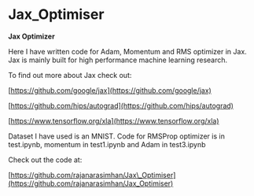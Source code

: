 # Jax_Optimiser
**Jax Optimizer**

Here I have written code for Adam, Momentum and RMS optimizer in Jax. Jax is mainly built for high performance machine learning research.

To find out more about Jax check out:

[https://github.com/google/jax](https://github.com/google/jax)

[https://github.com/hips/autograd](https://github.com/hips/autograd)

[https://www.tensorflow.org/xla](https://www.tensorflow.org/xla)

Dataset I have used is an MNIST. Code for RMSProp optimizer is in test.ipynb, momentum in test1.ipynb and Adam in test3.ipynb

Check out the code at:

[https://github.com/rajanarasimhan/Jax\_Optimiser](https://github.com/rajanarasimhan/Jax_Optimiser)
